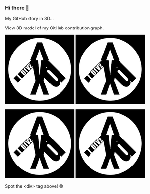 ### Hi there 👋

My GitHub story in 3D...

View 3D model of my GitHub contribution graph.

[![Watch the video](https://github.com/diviyeshpatel/diviyeshpatel/blob/main/D1V2.png)](https://skyline.github.com/diviyeshpatel/2021)
[![Watch the video](https://github.com/diviyeshpatel/diviyeshpatel/blob/main/D1V2.png)](https://skyline.github.com/diviyeshpatel/2020)

[![Watch the video](https://github.com/diviyeshpatel/diviyeshpatel/blob/main/D1V2.png)](https://skyline.github.com/diviyeshpatel/2019)
[![Watch the video](https://github.com/diviyeshpatel/diviyeshpatel/blob/main/D1V2.png)](https://skyline.github.com/diviyeshpatel/2018)

Spot the \<div> tag above! 😅

<!--
**diviyeshpatel/diviyeshpatel** is a ✨ _special_ ✨ repository because its `README.md` (this file) appears on your GitHub profile.

Here are some ideas to get you started:

- 🔭 I’m currently working on ...
- 🌱 I’m currently learning ...
- 👯 I’m looking to collaborate on ...
- 🤔 I’m looking for help with ...
- 💬 Ask me about ...
- 📫 How to reach me: ...
- 😄 Pronouns: ...
- ⚡ Fun fact: ...
-->
